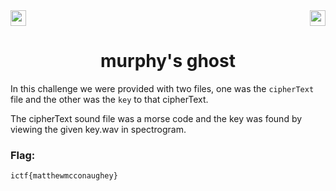<div>
   <a href="https://indy.ctf.eng.run/challenge/11"><img src="https://img.shields.io/badge/murphy's ghost: %20-Click%20to%20Solve-green[700]" height="25"></a>
  <img src="https://img.shields.io/badge/Points%3A-188-red" align="right" height="25">
</div>

<div align="center">
<h1>murphy's ghost</h1>
</div>

In this challenge we were provided with two files, one was the ``cipherText`` file and the other was the ```key``` to that cipherText.

The cipherText sound file was a morse code and the key was found by viewing the given key.wav in spectrogram.

### Flag: 

```ictf{matthewmcconaughey}```